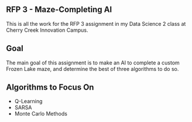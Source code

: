 ## RFP 3 - Maze-Completing AI
This is all the work for the RFP 3 assignment in my Data Science 2 class at Cherry Creek Innovation Campus.

## Goal
The main goal of this assignment is to make an AI to complete a custom Frozen Lake maze, and determine the best of three algorithms to do so.

## Algorithms to Focus On
  * Q-Learning
  * SARSA
  * Monte Carlo Methods
